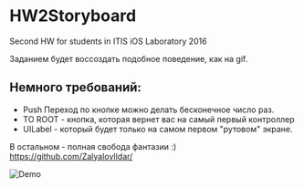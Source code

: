 # HW2Storyboard
Second HW for students in ITIS iOS Laboratory 2016

Заданием будет воссоздать подобное поведение, как на gif. 

## Немного требований: 
* Push Переход по кнопке можно делать бесконечное число раз. 
* TO ROOT - кнопка, которая вернет вас на самый первый контроллер
* UILabel - который будет только на самом первом "рутовом" экране. 

В остальном - полная свобода фантазии :)
https://github.com/ZalyalovIldar/

<img src="https://raw.githubusercontent.com/ZalyalovIldar/HW2Storyboard/tree/master/example.gif" alt="Demo" />

